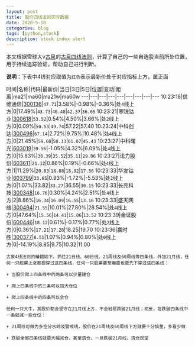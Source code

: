 ```yaml
---
layout: post
title: 股价四线法则实时数据
date: 2020-5-10
categories: blog
tags: [python,stock]
description: stock index alert
---
```



本文根据雪球大v[古泉](https://xueqiu.com/u/7148646888)的[古泉四线法则](https://xueqiu.com/7148646888/130498192)，计算了自己的一些自选股当前所处位置，用于持续追踪验证，帮助自己进行判断。

**说明**：下表中4线对应取值为`红色`表示最新价处于对应指标上方，属正面

时间|名称|代码|最新价|当日|3日|5日|位置|变动|距离|ma21|ma60|ma21w|ma60w
---|---|---|---|---|---|---|---|---
10:23:18|信维通信|[300136](https://xueqiu.com/S/SZ300136)|`47.71`|3.58%|-0.98%|-0.36%|处`4`线上方|0|17.49%|`43.73`|`40.48`|`42.37`|`36.65`
10:23:21|寒锐钴业|[300618](https://xueqiu.com/S/SZ300618)|`53.52`|0.54%|4.50%|3.66%|处`2`线上方|0|0.09%|`50.53`|`49.74`|57.22|57.40
10:23:24|中科创达|[300496](https://xueqiu.com/S/SZ300496)|`67.14`|2.72%|9.75%|10.48%|处`4`线上方|0|21.45%|`59.68`|`58.13`|`61.07`|`45.43`
10:23:27|中科曙光|[603019](https://xueqiu.com/S/SH603019)|`39.56`|-1.05%|4.32%|6.09%|处`4`线上方|0|15.83%|`38.39`|`35.52`|`35.11`|`29.06`
10:23:27|诺力股份|[603611](https://xueqiu.com/S/SH603611)|`21.12`|0.86%|0.19%|-0.66%|处`4`线上方|1|11.29%|`20.83`|`18.88`|`18.92`|`17.56`
10:23:33|华友钴业|[603799](https://xueqiu.com/S/SH603799)|`33.65`|0.93%|-1.72%|-5.53%|处`2`线上方|0|1.07%|33.82|`33.27`|36.55|`30.15`
10:23:33|长亮科技|[300348](https://xueqiu.com/S/SZ300348)|`16.76`|0.30%|4.24%|2.51%|处`4`线上方|2|8.86%|`16.34`|`16.09`|`16.55`|`13.16`
10:23:33|盛天网络|[300494](https://xueqiu.com/S/SZ300494)|`21.55`|10.01%|27.80%|28.54%|处`4`线上方|0|47.64%|`15.56`|`14.41`|`15.06`|`13.52`
10:23:39|金证股份|[600446](https://xueqiu.com/S/SH600446)|`18.12`|0.61%|-0.17%|0.77%|处`2`线上方|0|0.36%|`17.21`|`17.28`|18.25|19.70
10:23:36|赢时胜|[300377](https://xueqiu.com/S/SZ300377)|`8.51`|1.07%|0.94%|0.80%|处`0`线上方|0|-14.19%|8.85|9.75|10.32|11.00

```
古泉4线法则的精髓如下。抓住21日线、60日线、21周线及60周线等四条线，外加21月线，任何一只股票上涨都要穿过这四条线，任何一只股票要想爆雷也要先下穿过这四条线：

+ 当股价爬上四条线中的两条可以少量建仓

+ 爬上四条线中的三条可以加大仓位

+ 爬上四条线中的四条可以全仓

任何一只大牛，其股价都会坚守在21月线上方，不会轻易跌破21月线；相反，每跌破四条线中一条就减一些仓位：

+ 21周线可做为多空分水岭及警戒线，股价在21周线及60周线下方就要十分慎重，多看少做

+ 跌破全部四条线就要大幅减仓，甚至清仓，一旦跌破21月线，清仓观望
```